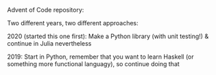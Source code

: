 Advent of Code repository:

Two different years, two different approaches:

2020 (started this one first):
Make a Python library (with unit testing!) & continue in Julia nevertheless

2019: 
Start in Python, remember that you want to learn Haskell (or something more functional languagy), so continue doing that

